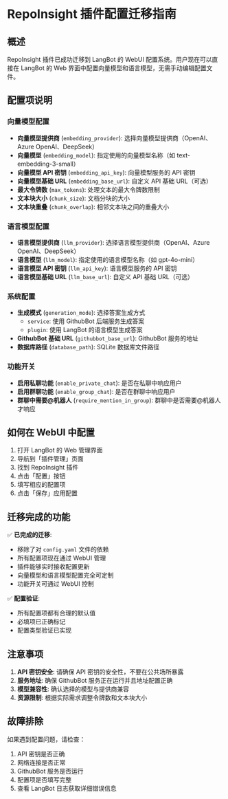 # RepoInsight 插件配置迁移指南

## 概述

RepoInsight 插件已成功迁移到 LangBot 的 WebUI 配置系统。用户现在可以直接在 LangBot 的 Web 界面中配置向量模型和语言模型，无需手动编辑配置文件。

## 配置项说明

### 向量模型配置

- **向量模型提供商** (`embedding_provider`): 选择向量模型提供商（OpenAI、Azure OpenAI、DeepSeek）
- **向量模型** (`embedding_model`): 指定使用的向量模型名称（如 text-embedding-3-small）
- **向量模型 API 密钥** (`embedding_api_key`): 向量模型服务的 API 密钥
- **向量模型基础 URL** (`embedding_base_url`): 自定义 API 基础 URL（可选）
- **最大令牌数** (`max_tokens`): 处理文本的最大令牌数限制
- **文本块大小** (`chunk_size`): 文档分块的大小
- **文本块重叠** (`chunk_overlap`): 相邻文本块之间的重叠大小

### 语言模型配置

- **语言模型提供商** (`llm_provider`): 选择语言模型提供商（OpenAI、Azure OpenAI、DeepSeek）
- **语言模型** (`llm_model`): 指定使用的语言模型名称（如 gpt-4o-mini）
- **语言模型 API 密钥** (`llm_api_key`): 语言模型服务的 API 密钥
- **语言模型基础 URL** (`llm_base_url`): 自定义 API 基础 URL（可选）

### 系统配置

- **生成模式** (`generation_mode`): 选择答案生成方式
  - `service`: 使用 GithubBot 后端服务生成答案
  - `plugin`: 使用 LangBot 的语言模型生成答案
- **GithubBot 基础 URL** (`githubbot_base_url`): GithubBot 服务的地址
- **数据库路径** (`database_path`): SQLite 数据库文件路径

### 功能开关

- **启用私聊功能** (`enable_private_chat`): 是否在私聊中响应用户
- **启用群聊功能** (`enable_group_chat`): 是否在群聊中响应用户
- **群聊中需要@机器人** (`require_mention_in_group`): 群聊中是否需要@机器人才响应

## 如何在 WebUI 中配置

1. 打开 LangBot 的 Web 管理界面
2. 导航到「插件管理」页面
3. 找到 RepoInsight 插件
4. 点击「配置」按钮
5. 填写相应的配置项
6. 点击「保存」应用配置

## 迁移完成的功能

✅ **已完成的迁移**:
- 移除了对 `config.yaml` 文件的依赖
- 所有配置项现在通过 WebUI 管理
- 插件能够实时接收配置更新
- 向量模型和语言模型配置完全可定制
- 功能开关可通过 WebUI 控制

✅ **配置验证**:
- 所有配置项都有合理的默认值
- 必填项已正确标记
- 配置类型验证已实现

## 注意事项

1. **API 密钥安全**: 请确保 API 密钥的安全性，不要在公共场所暴露
2. **服务地址**: 确保 GithubBot 服务正在运行并且地址配置正确
3. **模型兼容性**: 确认选择的模型与提供商兼容
4. **资源限制**: 根据实际需求调整令牌数和文本块大小

## 故障排除

如果遇到配置问题，请检查：

1. API 密钥是否正确
2. 网络连接是否正常
3. GithubBot 服务是否运行
4. 配置项是否填写完整
5. 查看 LangBot 日志获取详细错误信息